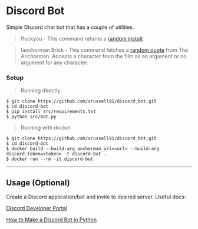 # Discord Bot

Simple Discord chat bot that has a couple of utilities.
> !fuckyou - This command returns a [random instult](https://evilinsult.com/)

> !anchorman Brick - This command fetches a [random quote](https://github.com/srussell91/anchorman-quote-api) from The Anchorman. Accepts a character from the film as an argument or no argument for any character.

### Setup

> Running directly

```shell
$ git clone https://github.com/srussell91/discord_bot.git
$ cd discord-bot
$ pip install src/requirements.txt
$ python src/bot.py
```

> Running with docker

```shell
$ git clone https://github.com/srussell91/discord_bot.git
$ cd discord-bot
$ docker build --build-arg anchorman_url=<url> --build-arg discord_token=<token> -t discord-bot .
$ docker run --rm -it discord-bot
```

---

## Usage (Optional)

Create a Discord application/bot and invite to desired server.
Useful docs:

[Discord Developer Portal](https://discord.com/developers/)

[How to Make a Discord Bot in Python](https://realpython.com/how-to-make-a-discord-bot-python/)